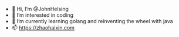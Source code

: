- 👋 Hi, I’m @JohnHelsing
- 👀 I’m interested in coding
- 🌱 I’m currently learning golang and reinventing the wheel with java
- 📫 https://zhaohaixin.com

<!---
JohnHelsing/JohnHelsing is a ✨ special ✨ repository because its `README.md` (this file) appears on your GitHub profile.
You can click the Preview link to take a look at your changes.
--->
